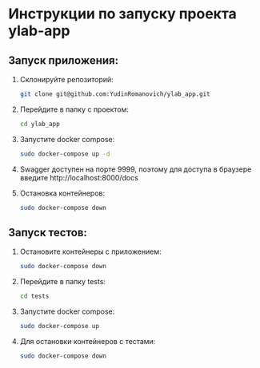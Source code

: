 # Инструкции по запуску проекта ylab-app

## Запуск приложения:

1. Склонируйте репозиторий:
    ```bash
    git clone git@github.com:YudinRomanovich/ylab_app.git
    ```

2. Перейдите в папку с проектом:
    ```bash
    cd ylab_app
    ```

3. Запустите docker compose:
    ```bash
    sudo docker-compose up -d
    ```

4. Swagger доступен на порте 9999, поэтому для доступа в браузере введите http://localhost:8000/docs

5. Остановка контейнеров:
    ```bash
    sudo docker-compose down
    ```

## Запуск тестов:

1. Остановите контейнеры с приложением:
    ```bash
    sudo docker-compose down
    ```

2. Перейдите в папку tests:
    ```bash
    cd tests
    ```

3. Запустите docker compose:
    ```bash
    sudo docker-compose up
    ```

4. Для остановки контейнеров с тестами:
    ```bash
    sudo docker-compose down
    ```

